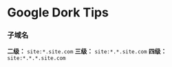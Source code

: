 # Google Dork Tips
### 子域名
**二级：** `site:*.site.com`
**三级：** `site:*.*.site.com`
**四级：** `site:*.*.*.site.com`

